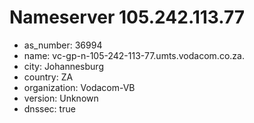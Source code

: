 # Nameserver 105.242.113.77

* as_number: 36994
* name: vc-gp-n-105-242-113-77.umts.vodacom.co.za.
* city: Johannesburg
* country: ZA
* organization: Vodacom-VB
* version: Unknown
* dnssec: true
